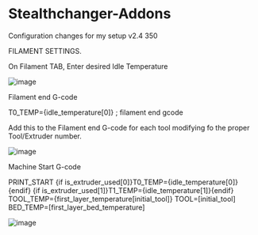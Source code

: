 # Stealthchanger-Addons
Configuration changes for my setup v2.4 350

FILAMENT SETTINGS.

On Filament TAB, Enter desired Idle Temperature

![image](https://github.com/user-attachments/assets/b5611076-c7e6-4584-8a43-210c9998d1d5)

Filament end G-code

T0_TEMP={idle_temperature[0]} ; filament end gcode 

Add this to the Filament end G-code for each tool modifying fo the proper Tool/Extruder number.

![image](https://github.com/user-attachments/assets/9a2b3d35-9403-4902-973b-2f5188b560b6)

Machine Start G-code

PRINT_START {if is_extruder_used[0]}T0_TEMP={idle_temperature[0]}{endif} {if is_extruder_used[1]}T1_TEMP={idle_temperature[1]}{endif} TOOL_TEMP={first_layer_temperature[initial_tool]} TOOL=[initial_tool] BED_TEMP=[first_layer_bed_temperature]

![image](https://github.com/user-attachments/assets/91860d24-2eb0-4584-bf62-5e1ca655a351)
